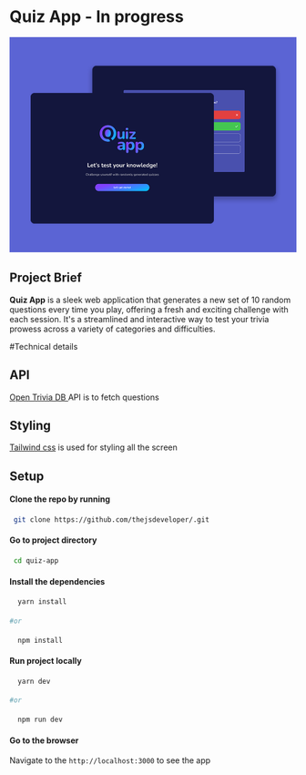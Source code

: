 # Quiz App - In progress

<img alt="quiz app image" src="public/assets/images/project-preview.png">

## Project Brief

**Quiz App** is a sleek web application that generates a new set of 10 random questions every time you play, offering a fresh and exciting challenge with each session. It's a streamlined and interactive way to test your trivia prowess across a variety of categories and difficulties.

#Technical details

## API

[Open Trivia DB ](https://opentdb.com/) API is to fetch questions

## Styling

[Tailwind css](https://tailwindcss.com/) is used for styling all the screen

## Setup

#### Clone the repo by running

```sh
 git clone https://github.com/thejsdeveloper/.git
```

#### Go to project directory

```sh
 cd quiz-app
```

#### Install the dependencies

```sh
  yarn install

#or

  npm install
```

#### Run project locally

```sh
  yarn dev

#or

  npm run dev

```

#### Go to the browser

Navigate to the `http://localhost:3000` to see the app
